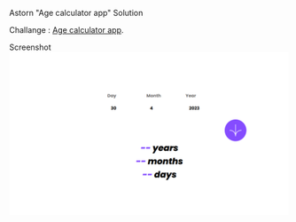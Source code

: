 Astorn "Age calculator app" Solution

Challange : [Age calculator app](https://www.frontendmentor.io/challenges/age-calculator-app-dF9DFFpj-Q).

Screenshot
![Screenshot](/assets//images/screenshot.png)
